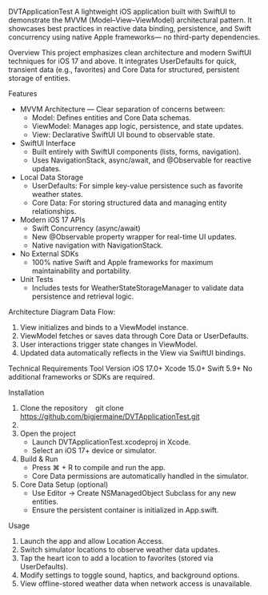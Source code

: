 DVTApplicationTest
A lightweight iOS application built with SwiftUI to demonstrate the MVVM (Model–View–ViewModel) architectural pattern. It showcases best practices in reactive data binding, persistence, and Swift concurrency using native Apple frameworks— no third-party dependencies.

Overview
This project emphasizes clean architecture and modern SwiftUI techniques for iOS 17 and above. It integrates UserDefaults for quick, transient data (e.g., favorites) and Core Data for structured, persistent storage of entities.

Features
* MVVM Architecture — Clear separation of concerns between:
    * Model: Defines entities and Core Data schemas.
    * ViewModel: Manages app logic, persistence, and state updates.
    * View: Declarative SwiftUI UI bound to observable state.
* SwiftUI Interface
    * Built entirely with SwiftUI components (lists, forms, navigation).
    * Uses NavigationStack, async/await, and @Observable for reactive updates.
* Local Data Storage
    * UserDefaults: For simple key-value persistence such as favorite weather states.
    * Core Data: For storing structured data and managing entity relationships.
* Modern iOS 17 APIs
    * Swift Concurrency (async/await)
    * New @Observable property wrapper for real-time UI updates.
    * Native navigation with NavigationStack.
* No External SDKs
    * 100% native Swift and Apple frameworks for maximum maintainability and portability.
* Unit Tests
    * Includes tests for WeatherStateStorageManager to validate data persistence and retrieval logic.

Architecture Diagram
Data Flow:
1. View initializes and binds to a ViewModel instance.
2. ViewModel fetches or saves data through Core Data or UserDefaults.
3. User interactions trigger state changes in ViewModel.
4. Updated data automatically reflects in the View via SwiftUI bindings.

Technical Requirements
Tool	Version
iOS	17.0+
Xcode	15.0+
Swift	5.9+
No additional frameworks or SDKs are required.

Installation
1. Clone the repository    git clone https://github.com/bigjermaine/DVTApplicationTest.git
2.   
3. Open the project
    * Launch DVTApplicationTest.xcodeproj in Xcode.
    * Select an iOS 17+ device or simulator.
4. Build & Run
    * Press ⌘ + R to compile and run the app.
    * Core Data permissions are automatically handled in the simulator.
5. Core Data Setup (optional)
    * Use Editor → Create NSManagedObject Subclass for any new entities.
    * Ensure the persistent container is initialized in App.swift.

Usage
1. Launch the app and allow Location Access.
2. Switch simulator locations to observe weather data updates.
3. Tap the heart icon to add a location to favorites (stored via UserDefaults).
4. Modify settings to toggle sound, haptics, and background options.
5. View offline-stored weather data when network access is unavailable.

